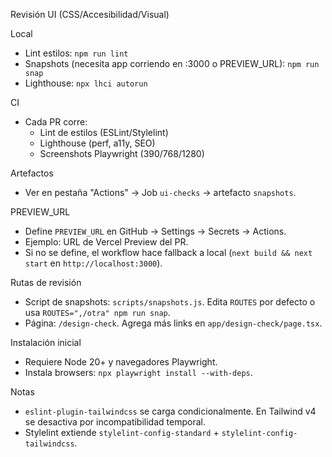 Revisión UI (CSS/Accesibilidad/Visual)

Local
- Lint estilos: `npm run lint`
- Snapshots (necesita app corriendo en :3000 o PREVIEW_URL): `npm run snap`
- Lighthouse: `npx lhci autorun`

CI
- Cada PR corre:
  - Lint de estilos (ESLint/Stylelint)
  - Lighthouse (perf, a11y, SEO)
  - Screenshots Playwright (390/768/1280)

Artefactos
- Ver en pestaña "Actions" → Job `ui-checks` → artefacto `snapshots`.

PREVIEW_URL
- Define `PREVIEW_URL` en GitHub → Settings → Secrets → Actions.
- Ejemplo: URL de Vercel Preview del PR.
- Si no se define, el workflow hace fallback a local (`next build && next start` en `http://localhost:3000`).

Rutas de revisión
- Script de snapshots: `scripts/snapshots.js`. Edita `ROUTES` por defecto o usa `ROUTES=",/otra" npm run snap`.
- Página: `/design-check`. Agrega más links en `app/design-check/page.tsx`.

Instalación inicial
- Requiere Node 20+ y navegadores Playwright.
- Instala browsers: `npx playwright install --with-deps`.

Notas
- `eslint-plugin-tailwindcss` se carga condicionalmente. En Tailwind v4 se desactiva por incompatibilidad temporal.
- Stylelint extiende `stylelint-config-standard` + `stylelint-config-tailwindcss`.
